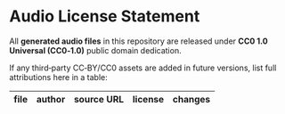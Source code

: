 # Audio License Statement

All **generated audio files** in this repository are released under **CC0 1.0 Universal (CC0‑1.0)** public domain dedication.

If any third‑party CC‑BY/CC0 assets are added in future versions, list full attributions here in a table:

| file | author | source URL | license | changes |
|------|--------|------------|---------|---------|
